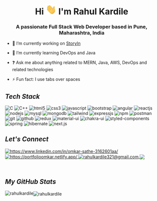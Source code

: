 <!----------------------------------- Heading Section ------------------------------------>
<h1 align="center">
    Hi
    <img src="https://raw.githubusercontent.com/ABSphreak/ABSphreak/master/gifs/Hi.gif" width="35">
    I'm Rahul Kardile
</h1>

<h3 align="center">A passionate Full Stack Web Developer based in Pune, Maharashtra, India</h3>

- 🔭 I’m currently working on [StoryIn](https://storyin.onrender.com)

- 🌱 I’m currently learning DevOps and Java

- ❓ Ask me about anything related to MERN, Java, AWS, DevOps and related technologies

- ⚡ Fun fact: I use tabs over spaces

<!----------------------------------- Tech Stack Section ------------------------------------>

<h2><i>Tech Stack</i></h2>

<p>
    <img src="https://img.shields.io/badge/c-A8B9CC?style=for-the-badge&logo=C&logoColor=white" alt="C" />
    <img src="https://img.shields.io/badge/C++-00599C?style=for-the-badge&logo=Cpp&logoColor=white" alt="C++" />
    <img src="https://img.shields.io/badge/HTML5-E34F26?style=for-the-badge&logo=html5&logoColor=white" alt="html5" />
    <img src="https://img.shields.io/badge/CSS3-1572B6?style=for-the-badge&logo=css3&logoColor=white" alt="css3" />
    <img src="https://img.shields.io/badge/JavaScript-323330?style=for-the-badge&logo=javascript&logoColor=F7DF1E" alt="javascript" />
    <img src="https://img.shields.io/badge/Bootstrap-563D7C?style=for-the-badge&logo=bootstrap&logoColor=white" alt="bootstrap" />
    <img src="https://img.shields.io/badge/angular-0F0F11?style=for-the-badge&logo=angular&logoColor=white" alt="angular" />
    <img src="https://img.shields.io/badge/React-20232A?style=for-the-badge&logo=react&logoColor=61DAFB" alt="reactjs" />
    <img src="https://img.shields.io/badge/Node.js-339933?style=for-the-badge&logo=nodedotjs&logoColor=white" alt="nodejs" />
    <img src="https://img.shields.io/badge/mysql-4479A1?style=for-the-badge&logo=mysql&logoColor=white" alt="mysql" />
    <img src="https://img.shields.io/badge/MongoDB-4EA94B?style=for-the-badge&logo=mongodb&logoColor=white" alt="mongodb" />
    <img src="https://img.shields.io/badge/Tailwind_CSS-38B2AC?style=for-the-badge&logo=tailwind-css&logoColor=white" alt="tailwind" /> 
    <img src="https://img.shields.io/badge/Express.js-000000?style=for-the-badge&logo=express&logoColor=white" alt="expressjs" />
    <img src="https://img.shields.io/badge/npm-CB3837?style=for-the-badge&logo=npm&logoColor=white" alt="npm" />
    <img src="https://img.shields.io/badge/Postman-FF6C37?style=for-the-badge&logo=Postman&logoColor=white" alt="postman" />
    <img src="https://img.shields.io/badge/Git-f44d27?style=for-the-badge&logo=git&logoColor=white" alt="git" />
    <img src="https://img.shields.io/badge/GitHub-100000?style=for-the-badge&logo=github&logoColor=white" alt="github" />
    <img src="https://img.shields.io/badge/Redux-593D88?style=for-the-badge&logo=redux&logoColor=white" alt="redux" />
    <img src="https://img.shields.io/badge/Material%20UI-007FFF?style=for-the-badge&logo=mui&logoColor=white" alt="material-ui" />
    <img src="https://img.shields.io/badge/Chakra%20UI-3bc7bd?style=for-the-badge&logo=chakraui&logoColor=white" alt="chakra-ui" />
    <img src="https://img.shields.io/badge/styled--components-DB7093?style=for-the-badge&logo=styled-components&logoColor=white" alt="styled-components" />
    <img src="https://img.shields.io/badge/spring--boot-6DB33F?style=for-the-badge&logo=spring&logoColor=white" alt="spring" />
    <img src="https://img.shields.io/badge/hibernate-59666C?style=for-the-badge&logo=hibernate&logoColor=white" alt="hibernate" />
    <img src="https://img.shields.io/badge/next.js-000000?style=for-the-badge&logo=next.js&logoColor=white" alt="next.js" />
</p>

<!----------------------------------- Social Media Links Section ------------------------------------>

<h2><i>Let's Connect</i></h2>

<p align="left">
    <a href="https://www.linkedin.com/in/rahull-kardile/">
        <img align="center" src="https://img.shields.io/badge/LinkedIn-0077B5?style=for-the-badge&logo=linkedin&logoColor=white" alt="https://www.linkedin.com/in/omkar-sathe-3162601aa/" />
    </a>
    <a href="https://rahul-kardile.vercel.app/">
        <img align="center" src="https://img.shields.io/badge/Portfolio-18A303?style=for-the-badge&logo=ionic&logoColor=white" alt="https://portfolioomkar.netlify.app/" />
    </a>
    <a title="rahulkardile321@gmail.com" href="mailto:rahulkardile321@gmail.com">
        <img align="center" src="https://img.shields.io/badge/Gmail-D14836?style=for-the-badge&logo=gmail&logoColor=white" alt="rahulkardile321@gmail.com" />
    </a>
    <a title="twitter" href="https://x.com/rahul_kardile77">
        <img align="center" src="https://img.shields.io/badge/Twitter-000?style=for-the-badge&logo=twitter&logoColor=white%22%20alt=%22rahul_kardile77%22" />
    </a>
    
</p>

<br />
<h2><i>My GitHub Stats</i></h2>
<p><img align="left" src="https://github-readme-stats.vercel.app/api/top-langs?username=rahulkardile&show_icons=true&locale=en&layout=compact" alt="rahulkardile" /></p>

<p><img align="center" src="https://github-readme-stats.vercel.app/api?username=rahulkardile&show_icons=true&locale=en" alt="rahulkardile" /></p>
